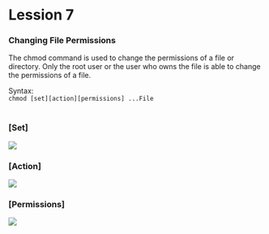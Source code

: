 # Lession 7

<h3> Changing File Permissions </h3>

The chmod command is used to change the permissions of a file or directory. Only the root user or the user who owns the file is able to change the permissions of a file.

<span>Syntax: <br> <code>chmod [set][action][permissions] ...File </code> </span> <br>

<h3> [Set] </h3>

<img src="https://github.com/KietTranUIT/Linux_tutorial/assets/138895139/215ceea5-f24d-4a48-bf76-7e3a4db71e01">

<h3> [Action] </h3>

<img src="https://github.com/KietTranUIT/Linux_tutorial/assets/138895139/cf2be531-78fe-4a5d-83aa-3f964ed41bfa">

<h3> [Permissions] </h3>

<img src="https://github.com/KietTranUIT/Linux_tutorial/assets/138895139/a1f7862b-0e0b-4bc1-ab37-11b15027d0fc">

